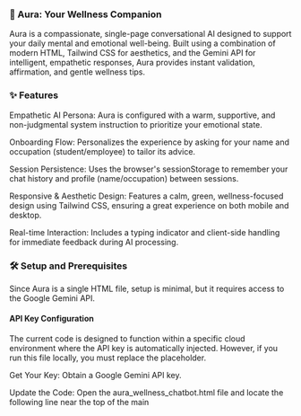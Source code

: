 ### 🌿 Aura: Your Wellness Companion

Aura is a compassionate, single-page conversational AI designed to support your daily mental and emotional well-being. Built using a combination of modern HTML, Tailwind CSS for aesthetics, and the Gemini API for intelligent, empathetic responses, Aura provides instant validation, affirmation, and gentle wellness tips.

### ✨ Features

Empathetic AI Persona: Aura is configured with a warm, supportive, and non-judgmental system instruction to prioritize your emotional state.

Onboarding Flow: Personalizes the experience by asking for your name and occupation (student/employee) to tailor its advice.

Session Persistence: Uses the browser's sessionStorage to remember your chat history and profile (name/occupation) between sessions.

Responsive & Aesthetic Design: Features a calm, green, wellness-focused design using Tailwind CSS, ensuring a great experience on both mobile and desktop.

Real-time Interaction: Includes a typing indicator and client-side handling for immediate feedback during AI processing.

### 🛠️ Setup and Prerequisites

Since Aura is a single HTML file, setup is minimal, but it requires access to the Google Gemini API.

#### API Key Configuration

The current code is designed to function within a specific cloud environment where the API key is automatically injected. However, if you run this file locally, you must replace the placeholder.

Get Your Key: Obtain a Google Gemini API key.

Update the Code: Open the aura_wellness_chatbot.html file and locate the following line near the top of the main <script> block:

##### const API_KEY = "AIzaSyD-YOUR-REAL-SECRET-KEY-HERE"; 


Replace "AIzaSyD-YOUR-REAL-SECRET-KEY-HERE" with your actual API key (Note: Exposing API keys in client-side code is generally discouraged for production apps and is done here for simplicity).

Running Locally

Save the code as a single file (e.g., aura_wellness_chatbot.html).

Open the file directly in your web browser.

### 🚀 Usage

Start: Upon launch, Aura will begin the onboarding process by asking for your name.

Profile Setup: Enter your name, followed by your occupation (student or employee) as prompted.

Conversation: Once onboarding is complete, Aura will give a welcoming message. You can now chat about your feelings, stress, anxiety, or general well-being.

Interaction: Use the input box to type your message and press Enter or click the Send button (paper airplane icon).

### 💻 Technical Stack

HTML5: Core structure.

CSS: Inlined custom styles and Tailwind CSS utility classes (via CDN).

JavaScript (ES6): Core application logic, including chat state management, API calls, and UI rendering.

Gemini API (gemini-2.5-flash-preview-09-2025): Used for generating the AI's conversational and therapeutic responses.

Lucide Icons (via CDN): Used for the leaf and send icons.

sessionStorage: Used for lightweight, client-side persistence of user profile and chat history.

### ⚠️ Notes on API Key Security


This application uses a client-side API call for simplicity. For any production application, the secure solution is to proxy the API request through a private backend server (e.g., Node.js, Python), which reads the API key from a secure .env file and hides it from the public browser client.
